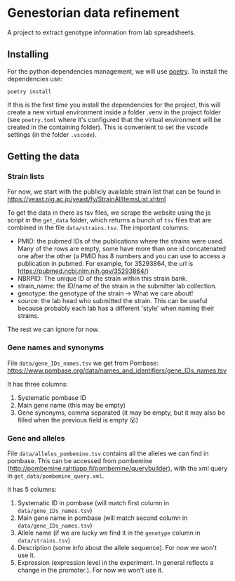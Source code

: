 # Genestorian data refinement

A project to extract genotype information from lab spreadsheets.

## Installing

For the python dependencies management, we will use [poetry](https://python-poetry.org/). To install the dependencies use:

```
poetry install
```

If this is the first time you install the dependencies for the project, this will create a new virtual environment inside a folder .venv in the project folder (see `poetry.toml` where it's configured that the virtual environment will be created in the containing folder). This is convenient to set the vscode settings (in the folder `.vscode`).

## Getting the data

### Strain lists

For now, we start with the publicly available strain list that can be found in https://yeast.nig.ac.jp/yeast/fy/StrainAllItemsList.xhtml

To get the data in there as tsv files, we scrape the website using the js script in the `get_data` folder, which returns a bunch of `tsv` files that are combined in the file `data/strains.tsv`. The important columns:

* PMID: the pubmed IDs of the publications where the strains were used. Many of the rows are empty, some have more than one id concatenated one after the other (a PMID has 8 numbers and you can use to access a publication in pubmed. For example, for 35293864, the url is https://pubmed.ncbi.nlm.nih.gov/35293864/)
* NBRPID: The unique ID of the strain within this strain bank.
* strain_name: the ID/name of the strain in the submitter lab collection.
* genotype: the genotype of the strain -> What we care about!
* source: the lab head who submitted the strain. This can be useful because probably each lab has a different 'style' when naming their strains.

The rest we can ignore for now.

### Gene names and synonyms

File `data/gene_IDs_names.tsv` we get from Pombase: https://www.pombase.org/data/names_and_identifiers/gene_IDs_names.tsv

It has three columns:

1. Systematic pombase ID
2. Main gene name (this may be empty)
3. Gene synonyms, comma separated (it may be empty, but it may also be filled when the previous field is empty 😮)

### Gene and alleles

File `data/alleles_pombemine.tsv` contains all the alleles we can find in pombase. This can be accessed from pombemine (http://pombemine.rahtiapp.fi/pombemine/querybuilder), with the xml query in `get_data/pombemine_query.xml`.

It has 5 columns:

1. Systematic ID in pombase (will match first column in `data/gene_IDs_names.tsv`)
2. Main gene name in pombase (will match second column in `data/gene_IDs_names.tsv`)
3. Allele name (if we are lucky we find it in the `genotype` column in `data/strains.tsv`)
4. Description (some info about the allele sequence). For now we won't use it.
5. Expression (expression level in the experiment. In general reflects a change in the promoter.). For now we won't use it.

